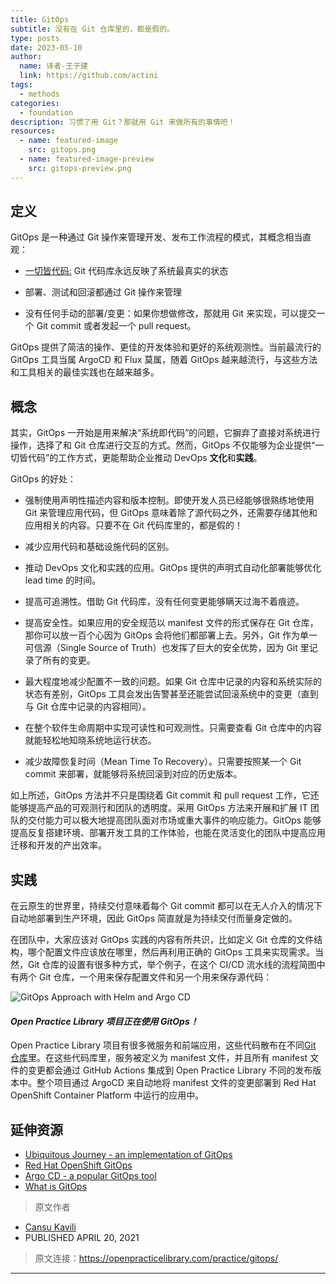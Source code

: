 ```yaml
---
title: GitOps
subtitle: 没有在 Git 仓库里的，都是假的。
type: posts
date: 2023-05-10
author:
  name: 译者-王子建
  link: https://github.com/actini
tags:
  - methods
categories:
  - foundation
description: 习惯了用 Git？那就用 Git 来做所有的事情吧！
resources:
  - name: featured-image
    src: gitops.png
  - name: featured-image-preview
    src: gitops-preview.png
---
```

## 定义

  GitOps 是一种通过 Git 操作来管理开发、发布工作流程的模式，其概念相当直观：

  * [一切皆代码:](https://openpracticelibrary.cn/practice/everything-as-code/) Git 代码库永远反映了系统最真实的状态

  * 部署、测试和回滚都通过 Git 操作来管理

  * 没有任何手动的部署/变更：如果你想做修改，那就用 Git 来实现，可以提交一个 Git commit 或者发起一个 pull request。

  GitOps 提供了简洁的操作、更佳的开发体验和更好的系统观测性。当前最流行的 GitOps 工具当属 ArgoCD 和 Flux 莫属，随着 GitOps 越来越流行，与这些方法和工具相关的最佳实践也在越来越多。

## 概念

  其实，GitOps 一开始是用来解决“系统即代码”的问题，它摒弃了直接对系统进行操作，选择了和 Git 仓库进行交互的方式。然而，GitOps 不仅能够为企业提供“一切皆代码”的工作方式，更能帮助企业推动 DevOps **文化**和**实践**。

  GitOps 的好处：

  * 强制使用声明性描述内容和版本控制。即使开发人员已经能够很熟练地使用 Git 来管理应用代码，但 GitOps 意味着除了源代码之外，还需要存储其他和应用相关的内容。只要不在 Git 代码库里的，都是假的！

  * 减少应用代码和基础设施代码的区别。

  * 推动 DevOps 文化和实践的应用。GitOps 提供的声明式自动化部署能够优化 lead time 的时间。

  * 提高可追溯性。借助 Git 代码库，没有任何变更能够瞒天过海不着痕迹。

  * 提高安全性。如果应用的安全规范以 manifest 文件的形式保存在 Git 仓库，那你可以放一百个心因为 GitOps 会将他们都部署上去。另外，Git 作为单一可信源（Single Source of Truth）也发挥了巨大的安全优势，因为 Git 里记录了所有的变更。

  * 最大程度地减少配置不一致的问题。如果 Git 仓库中记录的内容和系统实际的状态有差别，GitOps 工具会发出告警甚至还能尝试回滚系统中的变更（直到与 Git 仓库中记录的内容相同）。

  * 在整个软件生命周期中实现可读性和可观测性。只需要查看 Git 仓库中的内容就能轻松地知晓系统地运行状态。

  * 减少故障恢复时间（Mean Time To Recovery）。只需要按照某一个 Git commit 来部署，就能够将系统回滚到对应的历史版本。

  如上所述，GitOps 方法并不只是围绕着 Git commit 和 pull request 工作，它还能够提高产品的可观测行和团队的透明度。采用 GitOps 方法来开展和扩展 IT 团队的交付能力可以极大地提高团队面对市场或重大事件的响应能力。GitOps 能够提高反复搭建环境、部署开发工具的工作体验，也能在灵活变化的团队中提高应用迁移和开发的产出效率。

## 实践

  在云原生的世界里，持续交付意味着每个 Git commit 都可以在无人介入的情况下自动地部署到生产环境，因此 GitOps 简直就是为持续交付而量身定做的。

  在团队中，大家应该对 GitOps 实践的内容有所共识，比如定义 Git 仓库的文件结构，哪个配置文件应该放在哪里，然后再利用正确的 GitOps 工具来实现需求。当然，Git 仓库的设置有很多种方式，举个例子，在这个 CI/CD 流水线的流程简图中有两个 Git 仓库，一个用来保存配置文件和另一个用来保存源代码：

  ![GitOps Approach with Helm and Argo CD](/images/helm-argo-cd-page-1.png)

  #### ***Open Practice Library 项目正在使用 GitOps！***

  Open Practice Library 项目有很多微服务和前端应用，这些代码散布在不同[Git 仓库](https://github.com/openpracticelibrary/opl-cd)里。在这些代码库里，服务被定义为 manifest 文件，并且所有 manifest 文件的变更都会通过 GitHub Actions 集成到 Open Practice Library 不同的发布版本中。整个项目通过 ArgoCD 来自动地将 manifest 文件的变更部署到 Red Hat OpenShift Container Platform 中运行的应用中。

## 延伸资源

  - [Ubiquitous Journey - an implementation of GitOps](https://github.com/rht-labs/ubiquitous-journey)
  - [Red Hat OpenShift GitOps](https://www.openshift.com/blog/announcing-openshift-gitops)
  - [Argo CD - a popular GitOps tool](https://argoproj.github.io/argo-cd/)
  - [What is GitOps](https://www.weave.works/technologies/gitops/)

> 原文作者

- [Cansu Kavili](https://github.com/ckavili)
- PUBLISHED APRIL 20, 2021

> 原文连接：https://openpracticelibrary.com/practice/gitops/
---
